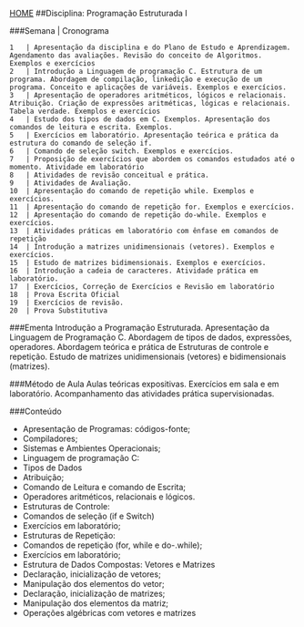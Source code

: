 [HOME](https://github.com/lucastafarelbs/Ensino-Superior-de-Informatica-GRATUITO) 
##Disciplina: Programação Estruturada I

###Semana | Cronograma
```
1	| Apresentação da disciplina e do Plano de Estudo e Aprendizagem. Agendamento das avaliações. Revisão do conceito de Algoritmos. Exemplos e exercícios
2	| Introdução a Linguagem de programação C. Estrutura de um programa. Abordagem de compilação, linkedição e execução de um programa. Conceito e aplicações de variáveis. Exemplos e exercícios.
3	| Apresentação de operadores aritméticos, lógicos e relacionais. Atribuição. Criação de expressões aritméticas, lógicas e relacionais. Tabela verdade. Exemplos e exercícios
4	| Estudo dos tipos de dados em C. Exemplos. Apresentação dos comandos de leitura e escrita. Exemplos.
5	| Exercícios em laboratório. Apresentação teórica e prática da estrutura do comando de seleção if.
6	| Comando de seleção switch. Exemplos e exercícios.
7	| Proposição de exercícios que abordem os comandos estudados até o momento. Atividade em laboratório
8	| Atividades de revisão conceitual e prática.
9	| Atividades de Avaliação.
10	| Apresentação do comando de repetição while. Exemplos e exercícios.
11	| Apresentação do comando de repetição for. Exemplos e exercícios.
12	| Apresentação do comando de repetição do-while. Exemplos e exercícios.
13	| Atividades práticas em laboratório com ênfase em comandos de repetição
14	| Introdução a matrizes unidimensionais (vetores). Exemplos e exercícios.
15	| Estudo de matrizes bidimensionais. Exemplos e exercícios.
16	| Introdução a cadeia de caracteres. Atividade prática em laboratório.
17	| Exercícios, Correção de Exercícios e Revisão em laboratório
18	| Prova Escrita Oficial
19	| Exercícios de revisão.
20	| Prova Substitutiva

```
###Ementa
Introdução a Programação Estruturada. Apresentação da Linguagem de Programação C. Abordagem de tipos de dados, expressões, operadores. Abordagem teórica e prática de Estruturas de controle e repetição. Estudo de matrizes unidimensionais (vetores) e bidimensionais (matrizes).

###Método de Aula
Aulas teóricas expositivas. Exercícios em sala e em laboratório. Acompanhamento das atividades prática supervisionadas.

###Conteúdo
- Apresentação de Programas: códigos-fonte;
- Compiladores;
- Sistemas e Ambientes Operacionais;
- Linguagem de programação C:
- Tipos de Dados
- Atribuição;
- Comando de Leitura e comando de Escrita;
- Operadores aritméticos, relacionais e lógicos.
- Estruturas de Controle:
- Comandos de seleção (if e Switch)
- Exercícios em laboratório;
- Estruturas de Repetição:
- Comandos de repetição (for, while e do-.while);
- Exercícios em laboratório;
- Estrutura de Dados Compostas: Vetores e Matrizes
- Declaração, inicialização de vetores;
- Manipulação dos elementos do vetor;
- Declaração, inicialização de matrizes;
- Manipulação dos elementos da matriz;
- Operações algébricas com vetores e matrizes